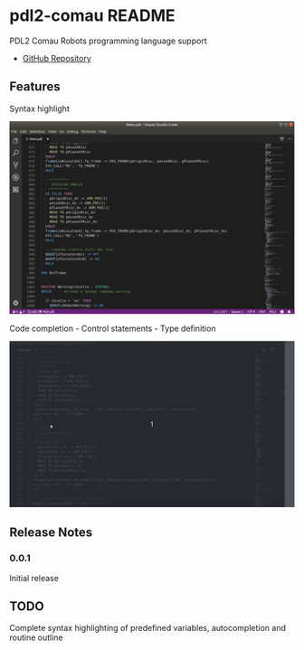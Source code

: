 # pdl2-comau README

PDL2 Comau Robots programming language support

* [GitHub Repository](https://github.com/abedGNU/pdl2-comau.git)

## Features

Syntax highlight

![screenshot](images/syntax.png)

Code completion
    - Control statements
    - Type definition
    
![screenshot](images/completion.gif)

## Release Notes

### 0.0.1

Initial release

## TODO

Complete syntax highlighting of predefined variables, autocompletion and routine outline